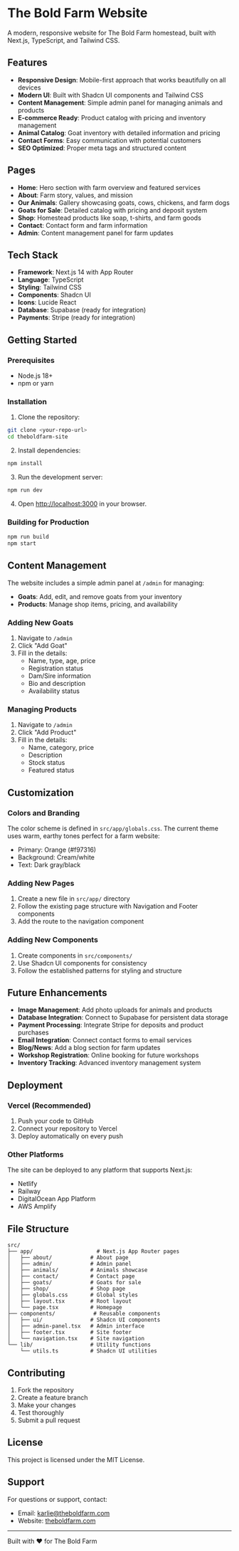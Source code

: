# The Bold Farm Website

A modern, responsive website for The Bold Farm homestead, built with Next.js, TypeScript, and Tailwind CSS.

## Features

- **Responsive Design**: Mobile-first approach that works beautifully on all devices
- **Modern UI**: Built with Shadcn UI components and Tailwind CSS
- **Content Management**: Simple admin panel for managing animals and products
- **E-commerce Ready**: Product catalog with pricing and inventory management
- **Animal Catalog**: Goat inventory with detailed information and pricing
- **Contact Forms**: Easy communication with potential customers
- **SEO Optimized**: Proper meta tags and structured content

## Pages

- **Home**: Hero section with farm overview and featured services
- **About**: Farm story, values, and mission
- **Our Animals**: Gallery showcasing goats, cows, chickens, and farm dogs
- **Goats for Sale**: Detailed catalog with pricing and deposit system
- **Shop**: Homestead products like soap, t-shirts, and farm goods
- **Contact**: Contact form and farm information
- **Admin**: Content management panel for farm updates

## Tech Stack

- **Framework**: Next.js 14 with App Router
- **Language**: TypeScript
- **Styling**: Tailwind CSS
- **Components**: Shadcn UI
- **Icons**: Lucide React
- **Database**: Supabase (ready for integration)
- **Payments**: Stripe (ready for integration)

## Getting Started

### Prerequisites

- Node.js 18+ 
- npm or yarn

### Installation

1. Clone the repository:
```bash
git clone <your-repo-url>
cd theboldfarm-site
```

2. Install dependencies:
```bash
npm install
```

3. Run the development server:
```bash
npm run dev
```

4. Open [http://localhost:3000](http://localhost:3000) in your browser.

### Building for Production

```bash
npm run build
npm start
```

## Content Management

The website includes a simple admin panel at `/admin` for managing:

- **Goats**: Add, edit, and remove goats from your inventory
- **Products**: Manage shop items, pricing, and availability

### Adding New Goats

1. Navigate to `/admin`
2. Click "Add Goat"
3. Fill in the details:
   - Name, type, age, price
   - Registration status
   - Dam/Sire information
   - Bio and description
   - Availability status

### Managing Products

1. Navigate to `/admin`
2. Click "Add Product"
3. Fill in the details:
   - Name, category, price
   - Description
   - Stock status
   - Featured status

## Customization

### Colors and Branding

The color scheme is defined in `src/app/globals.css`. The current theme uses warm, earthy tones perfect for a farm website:

- Primary: Orange (#f97316)
- Background: Cream/white
- Text: Dark gray/black

### Adding New Pages

1. Create a new file in `src/app/` directory
2. Follow the existing page structure with Navigation and Footer components
3. Add the route to the navigation component

### Adding New Components

1. Create components in `src/components/`
2. Use Shadcn UI components for consistency
3. Follow the established patterns for styling and structure

## Future Enhancements

- **Image Management**: Add photo uploads for animals and products
- **Database Integration**: Connect to Supabase for persistent data storage
- **Payment Processing**: Integrate Stripe for deposits and product purchases
- **Email Integration**: Connect contact forms to email services
- **Blog/News**: Add a blog section for farm updates
- **Workshop Registration**: Online booking for future workshops
- **Inventory Tracking**: Advanced inventory management system

## Deployment

### Vercel (Recommended)

1. Push your code to GitHub
2. Connect your repository to Vercel
3. Deploy automatically on every push

### Other Platforms

The site can be deployed to any platform that supports Next.js:
- Netlify
- Railway
- DigitalOcean App Platform
- AWS Amplify

## File Structure

```
src/
├── app/                    # Next.js App Router pages
│   ├── about/            # About page
│   ├── admin/            # Admin panel
│   ├── animals/          # Animals showcase
│   ├── contact/          # Contact page
│   ├── goats/            # Goats for sale
│   ├── shop/             # Shop page
│   ├── globals.css       # Global styles
│   ├── layout.tsx        # Root layout
│   └── page.tsx          # Homepage
├── components/            # Reusable components
│   ├── ui/               # Shadcn UI components
│   ├── admin-panel.tsx   # Admin interface
│   ├── footer.tsx        # Site footer
│   └── navigation.tsx    # Site navigation
└── lib/                  # Utility functions
    └── utils.ts          # Shadcn UI utilities
```

## Contributing

1. Fork the repository
2. Create a feature branch
3. Make your changes
4. Test thoroughly
5. Submit a pull request

## License

This project is licensed under the MIT License.

## Support

For questions or support, contact:
- Email: karlie@theboldfarm.com
- Website: [theboldfarm.com](https://theboldfarm.com)

---

Built with ❤️ for The Bold Farm
